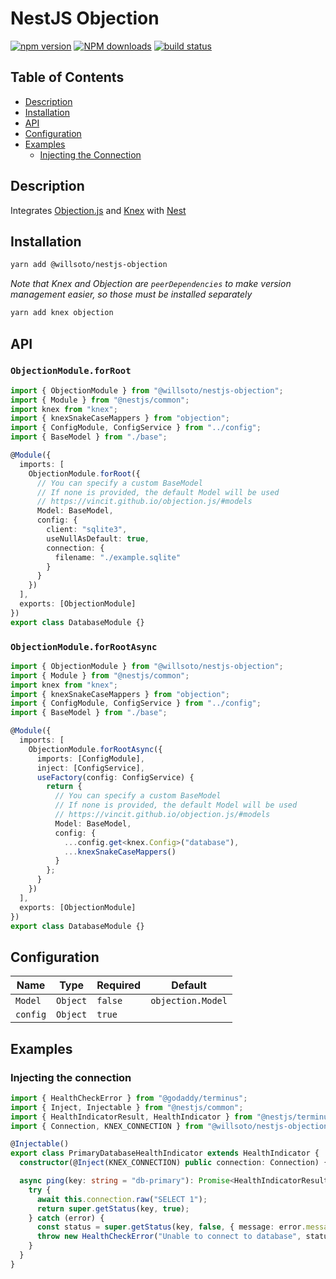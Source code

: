 # NestJS Objection

[![npm version](https://badge.fury.io/js/%40willsoto%2Fnestjs-objection.svg)](https://badge.fury.io/js/%40willsoto%2Fnestjs-objection)
[![NPM downloads](https://img.shields.io/npm/dt/@willsoto/nestjs-objection.svg)](https://www.npmjs.com/package/@willsoto/nestjs-objection)
[![build status](https://action-badges.now.sh/willsoto/nestjs-objection)](https://action-badges.now.sh/)

## Table of Contents

- [Description](#description)
- [Installation](#installation)
- [API](#api)
- [Configuration](#configuration)
- [Examples](#examples)
  - [Injecting the Connection](#injecting-the-connection)

## Description

Integrates [Objection.js](https://vincit.github.io/objection.js/) and [Knex](https://knexjs.org/) with [Nest](https://nestjs.com/)

## Installation

```bash
yarn add @willsoto/nestjs-objection
```

_Note that Knex and Objection are `peerDependencies` to make version management easier, so those must be installed separately_

```bash
yarn add knex objection
```

## API

### `ObjectionModule.forRoot`

```typescript
import { ObjectionModule } from "@willsoto/nestjs-objection";
import { Module } from "@nestjs/common";
import knex from "knex";
import { knexSnakeCaseMappers } from "objection";
import { ConfigModule, ConfigService } from "../config";
import { BaseModel } from "./base";

@Module({
  imports: [
    ObjectionModule.forRoot({
      // You can specify a custom BaseModel
      // If none is provided, the default Model will be used
      // https://vincit.github.io/objection.js/#models
      Model: BaseModel,
      config: {
        client: "sqlite3",
        useNullAsDefault: true,
        connection: {
          filename: "./example.sqlite"
        }
      }
    })
  ],
  exports: [ObjectionModule]
})
export class DatabaseModule {}
```

### `ObjectionModule.forRootAsync`

```typescript
import { ObjectionModule } from "@willsoto/nestjs-objection";
import { Module } from "@nestjs/common";
import knex from "knex";
import { knexSnakeCaseMappers } from "objection";
import { ConfigModule, ConfigService } from "../config";
import { BaseModel } from "./base";

@Module({
  imports: [
    ObjectionModule.forRootAsync({
      imports: [ConfigModule],
      inject: [ConfigService],
      useFactory(config: ConfigService) {
        return {
          // You can specify a custom BaseModel
          // If none is provided, the default Model will be used
          // https://vincit.github.io/objection.js/#models
          Model: BaseModel,
          config: {
            ...config.get<knex.Config>("database"),
            ...knexSnakeCaseMappers()
          }
        };
      }
    })
  ],
  exports: [ObjectionModule]
})
export class DatabaseModule {}
```

## Configuration

| Name     | Type     | Required | Default           |
| -------- | -------- | -------- | ----------------- |
| `Model`  | `Object` | `false`  | `objection.Model` |
| `config` | `Object` | `true`   |                   |

## Examples

### Injecting the connection

```ts
import { HealthCheckError } from "@godaddy/terminus";
import { Inject, Injectable } from "@nestjs/common";
import { HealthIndicatorResult, HealthIndicator } from "@nestjs/terminus";
import { Connection, KNEX_CONNECTION } from "@willsoto/nestjs-objection";

@Injectable()
export class PrimaryDatabaseHealthIndicator extends HealthIndicator {
  constructor(@Inject(KNEX_CONNECTION) public connection: Connection) {}

  async ping(key: string = "db-primary"): Promise<HealthIndicatorResult> {
    try {
      await this.connection.raw("SELECT 1");
      return super.getStatus(key, true);
    } catch (error) {
      const status = super.getStatus(key, false, { message: error.message });
      throw new HealthCheckError("Unable to connect to database", status);
    }
  }
}
```
